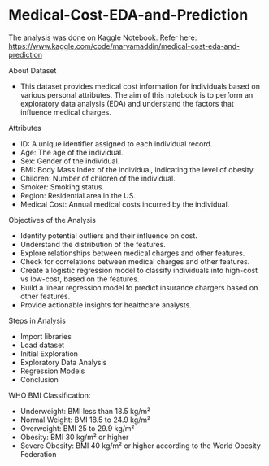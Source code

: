 # Medical-Cost-EDA-and-Prediction
The analysis was done on Kaggle Notebook.
Refer here: https://www.kaggle.com/code/maryamaddin/medical-cost-eda-and-prediction

About Dataset
- This dataset provides medical cost information for individuals based on various personal attributes. The aim of this notebook is to perform an exploratory data analysis (EDA) and understand the factors that influence medical charges.

Attributes
- ID: A unique identifier assigned to each individual record.
- Age: The age of the individual.
- Sex: Gender of the individual.
- BMI: Body Mass Index of the individual, indicating the level of obesity.
- Children: Number of children of the individual.
- Smoker: Smoking status.
- Region: Residential area in the US.
- Medical Cost: Annual medical costs incurred by the individual.

Objectives of the Analysis
- Identify potential outliers and their influence on cost.
- Understand the distribution of the features.
- Explore relationships between medical charges and other features.
- Check for correlations between medical charges and other features.
- Create a logistic regression model to classify individuals into high-cost vs low-cost, based on the features.
- Build a linear regression model to predict insurance chargers based on other features.
- Provide actionable insights for healthcare analysts.

Steps in Analysis
- Import libraries
- Load dataset
- Initial Exploration
- Exploratory Data Analysis
- Regression Models
- Conclusion

WHO BMI Classification:
- Underweight: BMI less than 18.5 kg/m²
- Normal Weight: BMI 18.5 to 24.9 kg/m²
- Overweight: BMI 25 to 29.9 kg/m²
- Obesity: BMI 30 kg/m² or higher
- Severe Obesity: BMI 40 kg/m² or higher according to the World Obesity Federation
